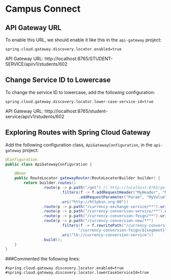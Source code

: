 # Campus Connect

## API Gateway URL
To enable this URL, we should enable it like this in the `api-gateway` project:

``` 
spring.cloud.gateway.discovery.locator.enabled=true
```
API Gateway URL: http://localhost:8765/STUDENT-SERVICE/api/v1/students/602

## Change Service ID to Lowercase
To change the service ID to lowercase, add the following configuration:
```
spring.cloud.gateway.discovery.locator.lower-case-service-id=true
```

API Gateway URL: http://localhost:8765/student-service/api/v1/students/602

## Exploring Routes with Spring Cloud Gateway
Add the following configuration class, `ApiGatewayConfiguration`, in the `api-gateway` project:

```java
@Configuration
public class ApiGatewayConfiguration {

    @Bean
    public RouteLocator gatewayRouter(RouteLocatorBuilder builder) {
        return builder.routes()
                .route(p -> p.path("/get") // http://localhost:8765/get
                        .filters(f -> f.addRequestHeader("MyHeader", "MyURI")
                                .addRequestParameter("Param", "MyValue"))
                        .uri("http://httpbin.org:80"))
                .route(p -> p.path("/currency-exchange-service/**").uri("lb://currency-exchange-service"))
                .route(p -> p.path("/currency-conversion-service/**").uri("lb://currency-conversion-service"))
                .route(p -> p.path("/currency-conversion-feign/**").uri("lb://currency-conversion-service"))
                .route(p -> p.path("/currency-conversion-new/**")
                        .filters(f -> f.rewritePath("/currency-conversion-new/(?<segment>.*)",
                                "/currency-conversion-feign/${segment}"))
                        .uri("lb://currency-conversion-service"))
                .build();
    }
}
```
###Commented the following lines:
``` 
#spring.cloud.gateway.discovery.locator.enabled=true
#spring.cloud.gateway.discovery.locator.lowerCaseServiceId=true
```

